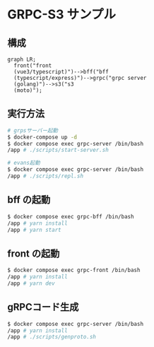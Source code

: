 # GRPC-S3 サンプル

## 構成

```mermaid
graph LR;
  front("front
  (vue3/typescript)")-->bff("bff
  (typescript/express)")-->grpc("grpc server
  (golang)")-->s3("s3
  (moto)");
```

## 実行方法

```bash
# grpsサーバー起動
$ docker-compose up -d
$ docker compose exec grpc-server /bin/bash
/app # ./scripts/start-server.sh
```

```bash
# evans起動
$ docker compose exec grpc-server /bin/bash
/app # ./scripts/repl.sh
```

## bff の起動

```bash
$ docker compose exec grpc-bff /bin/bash
/app # yarn install
/app # yarn start
```

## front の起動

```bash
$ docker compose exec grpc-front /bin/bash
/app # yarn install
/app # yarn dev
```

## gRPCコード生成

```bash
$ docker compose exec grpc-server /bin/bash
/app # yarn install
/app # ./scripts/genproto.sh
```
